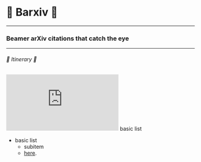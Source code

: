 # :milky_way: Barxiv :milky_way:
---
### Beamer arXiv citations that catch the eye 
---
###### :train2: Itinerary :ship:
![alt text](https://github.com/wevbarker/barxiv/presentation.pdf)
basic list
- basic list 
  - subitem 
  -  [here](hyperlink). 
